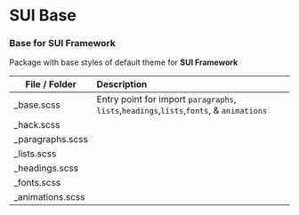 # SUI Base

### Base for SUI Framework

Package with base styles of default theme for **SUI Framework**

| File / Folder  | Description |
|--------------|:-------------|
| _base.scss        | Entry point for import `paragraphs`, `lists`,`headings`,`lists`,`fonts`, & `animations` |
| _hack.scss        |  |
| _paragraphs.scss  |  |
| _lists.scss       |  |
| _headings.scss    |  |
| _fonts.scss       |  |
| _animations.scss  |  |
